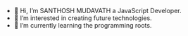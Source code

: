 - 👋 Hi, I’m SANTHOSH MUDAVATH a JavaScript Developer.
- 👀 I’m interested in creating future technologies.
- 🌱 I’m currently learning the programming roots.

<!---
Santhosh-CS07/Santhosh-CS07 is a ✨ special ✨ repository because its `README.md` (this file) appears on your GitHub profile.
You can click the Preview link to take a look at your changes.
--->
